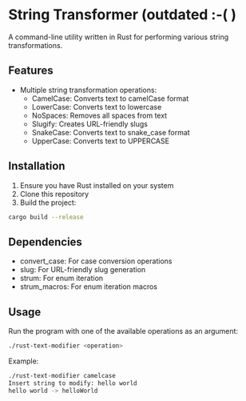 # String Transformer (outdated :-( )

A command-line utility written in Rust for performing various string transformations.

## Features

- Multiple string transformation operations:
  - CamelCase: Converts text to camelCase format
  - LowerCase: Converts text to lowercase
  - NoSpaces: Removes all spaces from text
  - Slugify: Creates URL-friendly slugs
  - SnakeCase: Converts text to snake_case format
  - UpperCase: Converts text to UPPERCASE

## Installation

1. Ensure you have Rust installed on your system
2. Clone this repository
3. Build the project:
```bash
cargo build --release
```

## Dependencies

- convert_case: For case conversion operations
- slug: For URL-friendly slug generation
- strum: For enum iteration
- strum_macros: For enum iteration macros

## Usage

Run the program with one of the available operations as an argument:

```bash
./rust-text-modifier <operation>
```

Example:
```bash
./rust-text-modifier camelcase
Insert string to modify: hello world
hello world -> helloWorld
```